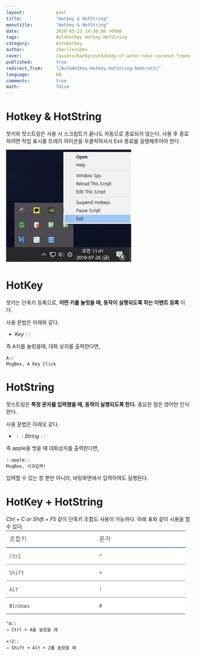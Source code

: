 ```yaml
---
layout:            post
title:             "Hotkey & HotString"
menutitle:         "Hotkey & HotString"
date:              2020-05-23 14:30:00 +0900
tags:              Autohotkey Hotkey HotString
category:          Autohotkey
author:            charllossDev
cover:             /assets/background/body-of-water-near-coconut-trees-5120x2880.jpg
published:         true
redirect_from:     "/AutoHotKey-Hotkey-HotString-Redirect/"
language:          EN
comments:          true
math:			   false
---
```


# Hotkey & HotString

핫키와 핫스트링은 사용 시 스크립트가 끝나도 자동으로 종료되지 않는다.
사용 후 종료하려면 작업 표시줄 트레이 아이콘을 우클릭하셔서 Exit 종료를 실행해주어야 한다.

![](./assets/part1-3-hotkey-hotstring-d20cc0e2.png)


# HotKey

핫키는 단축키 등록으로, **어떤 키를 눌럿을 때, 동작이 실행되도록 하는 이벤트 등록** 이다.

사용 문법은 아래와 같다.
* $Key::$

즉 A키를 눌렀을때, 대화 상자를 출력한다면,

```autohotkey
A::
MsgBox, A Key Click
```

# HotString
핫스트링은 **특정 문자를 입력했을 때, 동작이 실행되도록 한다.** 중요한 점은 영어만 인식한다.

사용 문법은 아래오 같다.
* $::String::$

즉 apple을 썻을 때 대화상자를 출력한다면,

```autohotkey
::apple::
MsgBox, 사과입력!
```

입력할 수 있는 창 뿐만 아니라, 바탕화면에서 입력하여도 실행된다.

# HotKey + HotString
$Ctrl$ + $C$ $or$ $Shift$ + $F5$ 같이 단축키 조합도 사용이 가능하다.
아래 표와 같이 사용을 할 수 있다.
![](./assets/part1-3-hotkey-hotstring-bb71126b.png)

```autohotkey
^A::
→ Ctrl + A를 눌렀을 때

+!Z::
→ Shift + Alt + Z를 눌렀을 때
```
